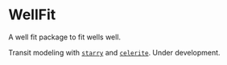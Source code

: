 # WellFit

A well fit package to fit wells well.

Transit modeling with [`starry`](https://rodluger.github.io/starry/) and [`celerite`](https://celerite.readthedocs.io/en/stable/). Under development.
